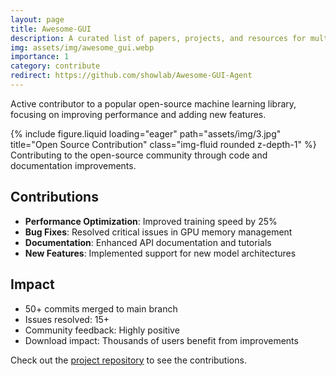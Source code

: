 ```yaml
---
layout: page
title: Awesome-GUI 
description: A curated list of papers, projects, and resources for multi-modal Graphical User Interface (GUI) agents.
img: assets/img/awesome_gui.webp
importance: 1
category: contribute
redirect: https://github.com/showlab/Awesome-GUI-Agent
---
```


Active contributor to a popular open-source machine learning library, focusing on improving performance and adding new features.

<div class="row">
    <div class="col-sm mt-3 mt-md-0">
        {% include figure.liquid loading="eager" path="assets/img/3.jpg" title="Open Source Contribution" class="img-fluid rounded z-depth-1" %}
    </div>
</div>
<div class="caption">
    Contributing to the open-source community through code and documentation improvements.
</div>

## Contributions

- **Performance Optimization**: Improved training speed by 25%
- **Bug Fixes**: Resolved critical issues in GPU memory management
- **Documentation**: Enhanced API documentation and tutorials
- **New Features**: Implemented support for new model architectures

## Impact

- 50+ commits merged to main branch
- Issues resolved: 15+
- Community feedback: Highly positive
- Download impact: Thousands of users benefit from improvements

Check out the [project repository](https://github.com/popular-ml-framework) to see the contributions. 